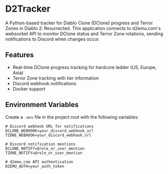 # D2Tracker

A Python-based tracker for Diablo Clone (DClone) progress and Terror Zones in Diablo 2: Resurrected. This application connects to d2emu.com's websocket API to monitor DClone status and Terror Zone rotations, sending notifications to Discord when changes occur.

## Features

- Real-time DClone progress tracking for hardcore ladder (US, Europe, Asia)
- Terror Zone tracking with tier information
- Discord webhook notifications
- Docker support

## Environment Variables

Create a `.env` file in the project root with the following variables:

```env
# Discord webhook URL for notifications
DCLONE_WEBHOOK=your_discord_webhook_url
TZONE_WEBHOOK=your_discord_webhook_url

# Discord notification mentions
DCLONE_NOTIFY=@role_or_user_mention
TZONE_NOTIFY=@role_or_user_mention

# d2emu.com API authentication
D2EMU_AUTH=your_auth_token
```
